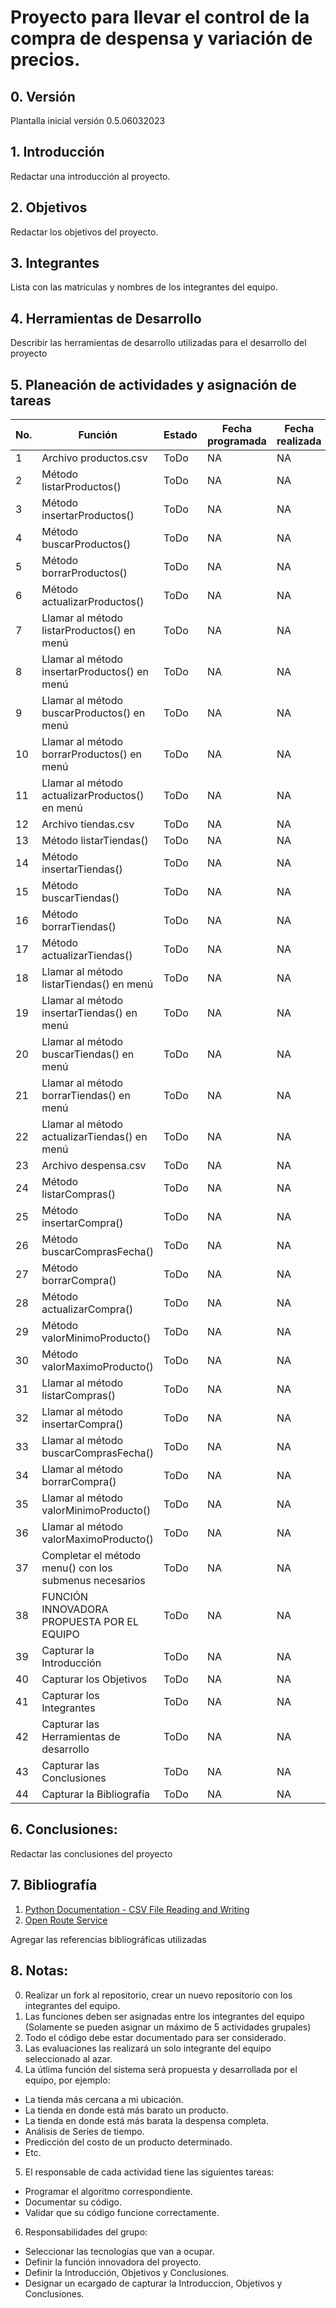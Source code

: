 # Proyecto para llevar el control de la compra de despensa y variación de precios.

## 0. Versión

Plantalla inicial versión 0.5.06032023

## 1. Introducción

Redactar una introducción al proyecto.

## 2. Objetivos

Redactar los objetivos del proyecto.

## 3. Integrantes

Lista con las matriculas y nombres de los integrantes del equipo.

## 4. Herramientas de Desarrollo

Describir las herramientas de desarrollo utilizadas para el desarrollo del proyecto

## 5. Planeación de actividades y asignación de tareas

|No.|Función|Estado|Fecha programada|Fecha realizada|Responsable|Descripción|
|--|--|--|--|--|--|--|
|1|Archivo productos.csv|ToDo|NA|NA|NA|NA|
|2|Método listarProductos()|ToDo|NA|NA|NA|NA|
|3|Método insertarProductos()|ToDo|NA|NA|NA|NA|
|4|Método buscarProductos()|ToDo|NA|NA|NA|NA|
|5|Método borrarProductos()|ToDo|NA|NA|NA|NA|
|6|Método actualizarProductos()|ToDo|NA|NA|NA|NA|
|7|Llamar al método listarProductos() en menú|ToDo|NA|NA|NA|NA|
|8|Llamar al método insertarProductos() en menú|ToDo|NA|NA|NA|NA|
|9|Llamar al método buscarProductos() en menú|ToDo|NA|NA|NA|NA|
|10|Llamar al método borrarProductos() en menú|ToDo|NA|NA|NA|NA|
|11|Llamar al método actualizarProductos() en menú|ToDo|NA|NA|NA|NA|
|12|Archivo tiendas.csv|ToDo|NA|NA|NA|NA|
|13|Método listarTiendas()|ToDo|NA|NA|NA|NA|
|14|Método insertarTiendas()|ToDo|NA|NA|NA|NA|
|15|Método buscarTiendas()|ToDo|NA|NA|NA|NA|
|16|Método borrarTiendas()|ToDo|NA|NA|NA|NA|
|17|Método actualizarTiendas()|ToDo|NA|NA|NA|NA|
|18|Llamar al método listarTiendas() en menú|ToDo|NA|NA|NA|NA|
|19|Llamar al método insertarTiendas() en menú|ToDo|NA|NA|NA|NA|
|20|Llamar al método buscarTiendas() en menú|ToDo|NA|NA|NA|NA|
|21|Llamar al método borrarTiendas() en menú|ToDo|NA|NA|NA|NA|
|22|Llamar al método actualizarTiendas() en menú|ToDo|NA|NA|NA|NA|
|23|Archivo despensa.csv|ToDo|NA|NA|NA|NA|
|24|Método listarCompras()|ToDo|NA|NA|NA|NA|
|25|Método insertarCompra()|ToDo|NA|NA|NA|NA|
|26|Método buscarComprasFecha()|ToDo|NA|NA|NA|NA|
|27|Método borrarCompra()|ToDo|NA|NA|NA|NA|
|28|Método actualizarCompra()|ToDo|NA|NA|NA|NA|
|29|Método valorMinimoProducto()|ToDo|NA|NA|NA|NA|
|30|Método valorMaximoProducto()|ToDo|NA|NA|NA|NA|
|31|Llamar al método listarCompras()|ToDo|NA|NA|NA|NA|
|32|Llamar al método insertarCompra()|ToDo|NA|NA|NA|NA|
|33|Llamar al método buscarComprasFecha()|ToDo|NA|NA|NA|NA|
|34|Llamar al método borrarCompra()|ToDo|NA|NA|NA|NA|
|35|Llamar al método valorMinimoProducto()|ToDo|NA|NA|NA|NA|
|36|Llamar al método valorMaximoProducto()|ToDo|NA|NA|NA|NA|
|37|Completar el método menu() con los submenus necesarios|ToDo|NA|NA|NA|NA|
|38|FUNCIÓN INNOVADORA PROPUESTA POR EL EQUIPO|ToDo|NA|NA|Grupal|NA|
|39|Capturar la Introducción|ToDo|NA|NA|NA|NA|
|40|Capturar los Objetivos|ToDo|NA|NA|NA|NA|
|41|Capturar los Integrantes|ToDo|NA|NA|NA|NA|
|42|Capturar las Herramientas de desarrollo|ToDo|NA|NA|NA|NA|
|43|Capturar las Conclusiones|ToDo|NA|NA|NA|NA|
|44|Capturar la Bibliografía|ToDo|NA|NA|NA|NA|

## 6. Conclusiones:

Redactar las conclusiones del proyecto

## 7. Bibliografía

1. [Python Documentation - CSV File Reading and Writing](https://docs.python.org/3/library/csv.html)
2. [Open Route Service](https://openrouteservice.org)

Agregar las referencias bibliográficas utilizadas

## 8. Notas:

0. Realizar un fork al repositorio, crear un nuevo repositorio con los integrantes del equipo.
1. Las funciones deben ser asignadas entre los integrantes del equipo (Solamente se pueden asignar un máximo de 5 actividades grupales)
2. Todo el código debe estar documentado para ser considerado.
3. Las evaluaciones las realizará un solo integrante del equipo seleccionado al azar.
4. La útlima función del sistema será propuesta y desarrollada por el equipo, por ejemplo:
* La tienda más cercana a mi ubicación.
* La tienda en donde está más barato un producto.
* La tienda en donde está más barata la despensa completa.
* Análisis de Series de tiempo.
* Predicción del costo de un producto determinado.
* Etc.
5. El responsable de cada actividad tiene las siguientes tareas:
* Programar el algoritmo correspondiente.
* Documentar su código.
* Validar que su código funcione correctamente.
6. Responsabilidades del grupo:
* Seleccionar las tecnologías que van a ocupar.
* Definir la función innovadora del proyecto.
* Definir la Introducción, Objetivos y Conclusiones.
* Designar un ecargado de capturar la Introduccion, Objetivos y Conclusiones.